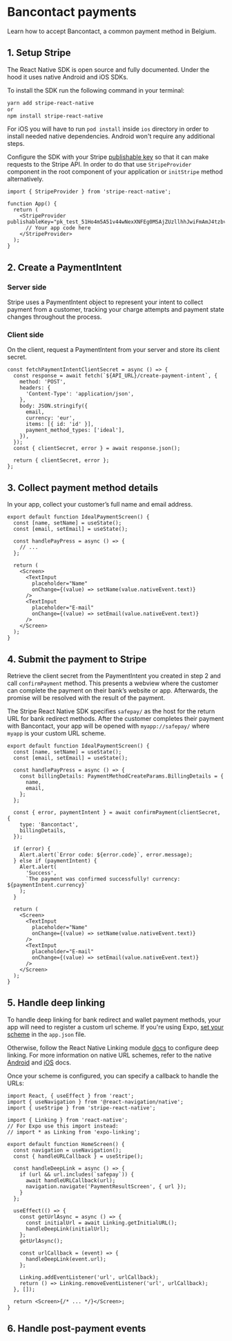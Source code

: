 # Bancontact payments

Learn how to accept Bancontact, a common payment method in Belgium.

## 1. Setup Stripe

The React Native SDK is open source and fully documented. Under the hood it uses native Android and iOS SDKs.

To install the SDK run the following command in your terminal:

```sh
yarn add stripe-react-native
or
npm install stripe-react-native
```

For iOS you will have to run `pod install` inside `ios` directory in order to install needed native dependencies. Android won't require any additional steps.

Configure the SDK with your Stripe [publishable key](https://dashboard.stripe.com/account/apikeys) so that it can make requests to the Stripe API. In order to do that use `StripeProvider` component in the root component of your application or `initStripe` method alternatively.

```tsx
import { StripeProvider } from 'stripe-react-native';

function App() {
  return (
    <StripeProvider publishableKey="pk_test_51Ho4m5A51v44wNexXNFEg0MSAjZUzllhhJwiFmAmJ4tzbvsvuEgcMCaPEkgK7RpXO1YI5okHP08IUfJ6YS7ulqzk00O2I0D1rT">
      // Your app code here
    </StripeProvider>
  );
}
```

## 2. Create a PaymentIntent

### Server side

Stripe uses a PaymentIntent object to represent your intent to collect payment from a customer, tracking your charge attempts and payment state changes throughout the process.

### Client side

On the client, request a PaymentIntent from your server and store its client secret.

```tsx
const fetchPaymentIntentClientSecret = async () => {
  const response = await fetch(`${API_URL}/create-payment-intent`, {
    method: 'POST',
    headers: {
      'Content-Type': 'application/json',
    },
    body: JSON.stringify({
      email,
      currency: 'eur',
      items: [{ id: 'id' }],
      payment_method_types: ['ideal'],
    }),
  });
  const { clientSecret, error } = await response.json();

  return { clientSecret, error };
};
```

## 3. Collect payment method details

In your app, collect your customer’s full name and email address.

```tsx
export default function IdealPaymentScreen() {
  const [name, setName] = useState();
  const [email, setEmail] = useState();

  const handlePayPress = async () => {
    // ...
  };

  return (
    <Screen>
      <TextInput
        placeholder="Name"
        onChange={(value) => setName(value.nativeEvent.text)}
      />
      <TextInput
        placeholder="E-mail"
        onChange={(value) => setEmail(value.nativeEvent.text)}
      />
    </Screen>
  );
}
```

## 4. Submit the payment to Stripe

Retrieve the client secret from the PaymentIntent you created in step 2 and call `confirmPayment` method. This presents a webview where the customer can complete the payment on their bank’s website or app. Afterwards, the promise will be resolved with the result of the payment.

The Stripe React Native SDK specifies `safepay/` as the host for the return URL for bank redirect methods. After the customer completes their payment with Bancontact, your app will be opened with `myapp://safepay/` where `myapp` is your custom URL scheme.

```tsx
export default function IdealPaymentScreen() {
  const [name, setName] = useState();
  const [email, setEmail] = useState();

  const handlePayPress = async () => {
    const billingDetails: PaymentMethodCreateParams.BillingDetails = {
      name,
      email,
    };
  };

  const { error, paymentIntent } = await confirmPayment(clientSecret, {
    type: 'Bancontact',
    billingDetails,
  });

  if (error) {
    Alert.alert(`Error code: ${error.code}`, error.message);
  } else if (paymentIntent) {
    Alert.alert(
      'Success',
      `The payment was confirmed successfully! currency: ${paymentIntent.currency}`
    );
  }

  return (
    <Screen>
      <TextInput
        placeholder="Name"
        onChange={(value) => setName(value.nativeEvent.text)}
      />
      <TextInput
        placeholder="E-mail"
        onChange={(value) => setEmail(value.nativeEvent.text)}
      />
    </Screen>
  );
}
```

## 5. Handle deep linking

To handle deep linking for bank redirect and wallet payment methods, your app will need to register a custom url scheme. If you're using Expo, [set your scheme](https://docs.expo.io/guides/linking/#in-a-standalone-app) in the `app.json` file.

Otherwise, follow the React Native Linking module [docs](https://reactnative.dev/docs/linking) to configure deep linking. For more information on native URL schemes, refer to the native [Android](https://developer.android.com/training/app-links/deep-linking) and [iOS](https://developer.apple.com/documentation/xcode/allowing_apps_and_websites_to_link_to_your_content/defining_a_custom_url_scheme_for_your_app) docs.

Once your scheme is configured, you can specify a callback to handle the URLs:

```tsx
import React, { useEffect } from 'react';
import { useNavigation } from '@react-navigation/native';
import { useStripe } from 'stripe-react-native';

import { Linking } from 'react-native';
// For Expo use this import instead:
// import * as Linking from 'expo-linking';

export default function HomeScreen() {
  const navigation = useNavigation();
  const { handleURLCallback } = useStripe();

  const handleDeepLink = async () => {
    if (url && url.includes(`safepay`)) {
      await handleURLCallback(url);
      navigation.navigate('PaymentResultScreen', { url });
    }
  };

  useEffect(() => {
    const getUrlAsync = async () => {
      const initialUrl = await Linking.getInitialURL();
      handleDeepLink(initialUrl);
    };
    getUrlAsync();

    const urlCallback = (event) => {
      handleDeepLink(event.url);
    };

    Linking.addEventListener('url', urlCallback);
    return () => Linking.removeEventListener('url', urlCallback);
  }, []);

  return <Screen>{/* ... */}</Screen>;
}
```

## 6. Handle post-payment events
